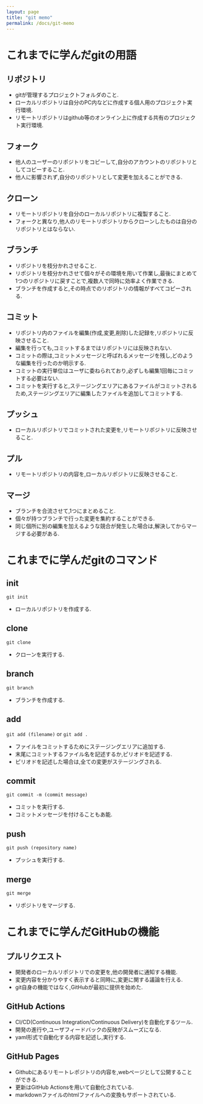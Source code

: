 ```yaml
---
layout: page
title: "git memo"
permalink: /docs/git-memo
---
```



# これまでに学んだgitの用語

## リポジトリ
- gitが管理するプロジェクトフォルダのこと.
- ローカルリポジトリは自分のPC内などに作成する個人用のプロジェクト実行環境.
- リモートリポジトリはgithub等のオンライン上に作成する共有のプロジェクト実行環境.

## フォーク
- 他人のユーザーのリポジトリをコピーして,自分のアカウントのリポジトリとしてコピーすること.
- 他人に影響されず,自分のリポジトリとして変更を加えることができる.

## クローン
- リモートリポジトリを自分のローカルリポジトリに複製すること.
- フォークと異なり,他人のリモートリポジトリからクローンしたものは自分のリポジトリとはならない.

## ブランチ
- リポジトリを枝分かれさせること.
- リポジトリを枝分かれさせて個々がその環境を用いて作業し,最後にまとめて1つのリポジトリに戻すことで,複数人で同時に効率よく作業できる.
- ブランチを作成すると,その時点でのリポジトリの情報がすべてコピーされる.

## コミット
- リポジトリ内のファイルを編集(作成,変更,削除)した記録を,リポジトリに反映させること.
- 編集を行っても,コミットするまではリポジトリには反映されない.
- コミットの際は,コミットメッセージと呼ばれるメッセージを残し,どのような編集を行ったのか明示する.
- コミットの実行単位はユーザに委ねられており,必ずしも編集1回毎にコミットする必要はない.
- コミットを実行すると,ステージングエリアにあるファイルがコミットされるため,ステージングエリアに編集したファイルを追加してコミットする.

## プッシュ
- ローカルリポジトリでコミットされた変更を,リモートリポジトリに反映させること.

## プル
- リモートリポジトリの内容を,ローカルリポジトリに反映させること.

## マージ
- ブランチを合流させて,1つにまとめること.
- 個々が持つブランチで行った変更を集約することができる.
- 同じ個所に別の編集を加えるような競合が発生した場合は,解決してからマージする必要がある.


# これまでに学んだgitのコマンド

## init
`git init`
- ローカルリポジトリを作成する.

## clone
`git clone`
- クローンを実行する.

## branch
`git branch`
- ブランチを作成する.

## add
`git add (filename)` or `git add .`
- ファイルをコミットするためにステージングエリアに追加する.
- 末尾にコミットするファイル名を記述するか,ピリオドを記述する.
- ピリオドを記述した場合は,全ての変更がステージングされる.

## commit
`git commit -m (commit message)`
- コミットを実行する.
- コミットメッセージを付けることもあ能.

## push
`git push (repository name)`
- プッシュを実行する.

## merge
`git merge`
- リポジトリをマージする.


# これまでに学んだGitHubの機能

## プルリクエスト
- 開発者のローカルリポジトリでの変更を,他の開発者に通知する機能.
- 変更内容を分かりやすく表示すると同時に,変更に関する議論を行える.
- git自身の機能ではなく,GitHubが最初に提供を始めた.

## GitHub Actions
- CI/CD(Continuous Integration/Continuous Delivery)を自動化するツール.
- 開発の進行や,ユーザフィードバックの反映がスムーズになる.
- yaml形式で自動化する内容を記述し,実行する.

## GitHub Pages
- Githubにあるリモートレポジトリの内容を,webページとして公開することができる.
- 更新はGitHub Actionsを用いて自動化されている.
- markdownファイルのhtmlファイルへの変換もサポートされている.